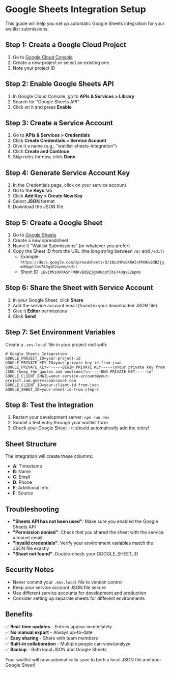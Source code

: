 # Google Sheets Integration Setup

This guide will help you set up automatic Google Sheets integration for your waitlist submissions.

## Step 1: Create a Google Cloud Project

1. Go to [Google Cloud Console](https://console.cloud.google.com/)
2. Create a new project or select an existing one
3. Note your project ID

## Step 2: Enable Google Sheets API

1. In Google Cloud Console, go to **APIs & Services > Library**
2. Search for "Google Sheets API"
3. Click on it and press **Enable**

## Step 3: Create a Service Account

1. Go to **APIs & Services > Credentials**
2. Click **Create Credentials > Service Account**
3. Give it a name (e.g., "waitlist-sheets-integration")
4. Click **Create and Continue**
5. Skip roles for now, click **Done**

## Step 4: Generate Service Account Key

1. In the Credentials page, click on your service account
2. Go to the **Keys** tab
3. Click **Add Key > Create New Key**
4. Select **JSON** format
5. Download the JSON file

## Step 5: Create a Google Sheet

1. Go to [Google Sheets](https://sheets.google.com)
2. Create a new spreadsheet
3. Name it "Waitlist Submissions" (or whatever you prefer)
4. Copy the Sheet ID from the URL (the long string between `/d/` and `/edit`)
   - Example: `https://docs.google.com/spreadsheets/d/1BxiMVs0XRA5nFMdKvBdBZjgmUUqptlbs74OgvE2upms/edit`
   - Sheet ID: `1BxiMVs0XRA5nFMdKvBdBZjgmUUqptlbs74OgvE2upms`

## Step 6: Share the Sheet with Service Account

1. In your Google Sheet, click **Share**
2. Add the service account email (found in your downloaded JSON file)
3. Give it **Editor** permissions
4. Click **Send**

## Step 7: Set Environment Variables

Create a `.env.local` file in your project root with:

```env
# Google Sheets Integration
GOOGLE_PROJECT_ID=your-project-id
GOOGLE_PRIVATE_KEY_ID=your-private-key-id-from-json
GOOGLE_PRIVATE_KEY="-----BEGIN PRIVATE KEY-----\nYour private key from JSON (keep the quotes and newlines)\n-----END PRIVATE KEY-----\n"
GOOGLE_CLIENT_EMAIL=your-service-account@your-project.iam.gserviceaccount.com
GOOGLE_CLIENT_ID=your-client-id-from-json
GOOGLE_SHEET_ID=your-sheet-id-from-step-5
```

## Step 8: Test the Integration

1. Restart your development server: `npm run dev`
2. Submit a test entry through your waitlist form
3. Check your Google Sheet - it should automatically add the entry!

## Sheet Structure

The integration will create these columns:
- **A**: Timestamp
- **B**: Name  
- **C**: Email
- **D**: Phone
- **E**: Additional Info
- **F**: Source

## Troubleshooting

- **"Sheets API has not been used"**: Make sure you enabled the Google Sheets API
- **"Permission denied"**: Check that you shared the sheet with the service account email
- **"Invalid credentials"**: Verify your environment variables match the JSON file exactly
- **"Sheet not found"**: Double-check your GOOGLE_SHEET_ID

## Security Notes

- Never commit your `.env.local` file to version control
- Keep your service account JSON file secure
- Use different service accounts for development and production
- Consider setting up separate sheets for different environments

## Benefits

✅ **Real-time updates** - Entries appear immediately  
✅ **No manual export** - Always up-to-date  
✅ **Easy sharing** - Share with team members  
✅ **Built-in collaboration** - Multiple people can view/analyze  
✅ **Backup** - Both local JSON and Google Sheets  

Your waitlist will now automatically save to both a local JSON file and your Google Sheet! 